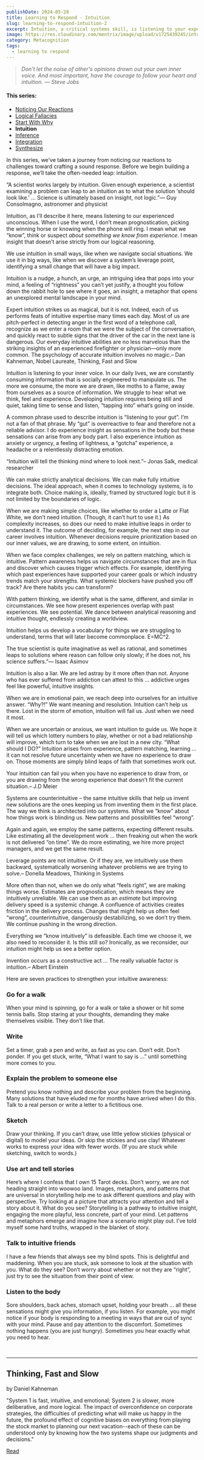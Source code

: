 ```yaml
---
publishDate: 2024-05-28
title: Learning to Respond - Intuition
slug: learning-to-respond-intuition-2
excerpt: Intuition, a critical systems skill, is listening to your experienced unconscious.
image: https://res.cloudinary.com/mentrix/image/upload/v1725439245/intuition_zkk9uh.jpg
category: Metacognition
tags:
  - learning to respond
---
```

> *Don't let the noise of other's opinions drown out your own inner voice. And most important, have the courage to follow your heart and intuition. ― Steve Jobs*

#### This series:
- [Noticing Our Reactions](learning-to-respond-noticing-our-reactions)
- [Logical Fallacies](learning-to-respond-logical-fallacies)
- [Start With Why](learning-to-respond-start-with-why)
- **Intuition**
- [Inference](learning-to-respond-inference)
- [Integration](learning-to-respond-integrity)
- [Synthesize](learning-to-respond-synthesize)

In this series, we’ve taken a journey from noticing our reactions to challenges toward crafting a sound response. Before we begin building a response, we’ll take the often-needed leap: intuition.

“A scientist works largely by intuition. Given enough experience, a scientist examining a problem can leap to an intuition as to what the solution ‘should look like.’ … Science is ultimately based on insight, not logic.”— Guy Consolmagno, astronomer and physicist

Intuition, as I’ll describe it here, means listening to our experienced unconscious. When I use the word, I don’t mean prognostication, picking the winning horse or knowing when the phone will ring. I mean what we “know”, think or suspect *about something we know from experience*. I mean insight that doesn’t arise strictly from our logical reasoning.

We use intuition in small ways, like when we navigate social situations. We use it in big ways, like when we discover a system’s leverage point, identifying a small change that will have a big impact.

Intuition is a nudge, a hunch, an urge, an intriguing idea that pops into your mind, a feeling of “rightness” you can’t yet justify, a thought you follow down the rabbit hole to see where it goes, an insight, a metaphor that opens an unexplored mental landscape in your mind.

Expert intuition strikes us as magical, but it is not. Indeed, each of us performs feats of intuitive expertise many times each day. Most of us are pitch-perfect in detecting anger in the first word of a telephone call, recognize as we enter a room that we were the subject of the conversation, and quickly react to subtle signs that the driver of the car in the next lane is dangerous. Our everyday intuitive abilities are no less marvelous than the striking insights of an experienced firefighter or physician—only more common. The psychology of accurate intuition involves no magic.– Dan Kahneman, Nobel Laureate, Thinking, Fast and Slow

Intuition is listening to your inner voice. In our daily lives, we are constantly consuming information that is socially engineered to manipulate us. The more we consume, the more we are drawn, like moths to a flame, away from ourselves as a source of information. We struggle to hear what we think, feel and experience. Developing intuition requires being still and quiet, taking time to sense and listen, “tapping into” what’s going on inside.

A common phrase used to describe intuition is “listening to your gut”. I’m not a fan of that phrase. My “gut” is overreactive to fear and therefore not a reliable advisor. I do experience insight as sensations in the body but these sensations can arise from any body part. I also experience intuition as anxiety or urgency, a feeling of lightness, a “gotcha” experience, a headache or a relentlessly distracting emotion.

“Intuition will tell the thinking mind where to look next.”– Jonas Salk, medical researcher

We can make strictly analytical decisions. We can make fully intuitive decisions. The ideal approach, when it comes to technology systems, is to integrate both. Choice making is, ideally, framed by structured logic but it is not limited by the boundaries of logic.

When we are making simple choices, like whether to order a Latte or Flat White, we don’t need intuition. (Though, it can’t hurt to use it.) As complexity increases, so does our need to make intuitive leaps in order to understand it. The outcome of deciding, for example, the next step in our career involves intuition. Whenever decisions require prioritization based on our inner values, we are drawing, to some extent, on intuition.

When we face complex challenges, we rely on pattern matching, which is intuitive. Pattern awareness helps us navigate circumstances that are in flux and discover which causes trigger which effects. For example, identifying which past experiences have supported your career goals or which industry trends match your strengths. What systemic blockers have pushed you off track? Are there habits you can transform?

With pattern thinking, we identify what is the same, different, and similar in circumstances. We see how present experiences overlap with past experiences. We see potential. We dance between analytical reasoning and intuitive thought, endlessly creating a worldview.

Intuition helps us develop a vocabulary for things we are struggling to understand, terms that will later become commonplace. E=MC^2.

The true scientist is quite imaginative as well as rational, and sometimes leaps to solutions where reason can follow only slowly; if he does not, his science suffers.”— Isaac Asimov

Intuition is also a liar. We are led astray by it more often than not. Anyone who has ever suffered from addiction can attest to this … addictive urges feel like powerful, intuitive insights.

When we are in emotional pain, we reach deep into ourselves for an intuitive answer. “Why?!” We want meaning and resolution. Intuition can’t help us there. Lost in the storm of emotion, intuition will fail us. Just when we need it most.

When we are uncertain or anxious, we want intuition to guide us. We hope it will tell us which lottery numbers to play, whether or not a bad relationship will improve, which turn to take when we are lost in a new city. “What should I DO?” Intuition arises from experience, pattern matching, learning … it can not resolve future uncertainty when we have no experience to draw on. Those moments are simply blind leaps of faith that sometimes work out.

Your intuition can fail you when you have no experience to draw from, or you are drawing from the wrong experience that doesn’t fit the current situation.– J.D Meier

Systems are counterintuitive – the same intuitive skills that help us invent new solutions are the ones keeping us from inventing them in the first place. The way we think is architected into our systems. What we “know” about how things work is blinding us. New patterns and possibilities feel “wrong”.

Again and again, we employ the same patterns, expecting different results. Like estimating all the development work … then freaking out when the work is not delivered “on time”. We do more estimating, we hire more project managers, and we get the same result.

Leverage points are not intuitive. Or if they are, we intuitively use them backward, systematically worsening whatever problems we are trying to solve.– Donella Meadows, Thinking in Systems

More often than not, when we do only what “feels right”, we are making things worse. Estimates are prognostication, which means they are intuitively unreliable. We can use them as an *estimate* but improving delivery speed is a systemic change. A confluence of activities creates friction in the delivery process. Changes that might help us often feel “wrong”, counterintuitive, dangerously destabilizing, so we don’t try them. We continue pushing in the wrong direction.

Everything we “know intuitively” is defeasible. Each time we choose it, we also need to reconsider it. Is this still so? Ironically, as we reconsider, our intuition might help us see a better option.

Invention occurs as a constructive act … The really valuable factor is intuition.– Albert Einstein

Here are seven practices to strengthen your intuitive awareness:

### Go for a walk

When your mind is spinning, go for a walk or take a shower or hit some tennis balls. Stop staring at your thoughts, demanding they make themselves visible. They don’t like that.

### Write

Set a timer, grab a pen and write, as fast as you can. Don’t edit. Don’t ponder. If you get stuck, write, “What I want to say is …” until something more comes to you.

### Explain the problem to someone else

Pretend you know nothing and describe your problem from the beginning. Many solutions that have eluded me for months have arrived when I do this. Talk to a real person or write a letter to a fictitious one.

### Sketch

Draw your thinking. If you can’t draw, use little yellow stickies (physical or digital) to model your ideas. Or skip the stickies and use clay! Whatever works to express your idea with fewer words. (If you are stuck while sketching, switch to words.)

### Use art and tell stories

Here’s where I confess that I own 15 Tarot decks. Don’t worry, we are not heading straight into woowoo land. Images, metaphors, and patterns that are universal in storytelling help me to ask different questions and play with perspective. Try looking at a picture that attracts your attention and tell a story about it. What do you see? Storytelling is a pathway to intuitive insight, engaging the more playful, less concrete, part of your mind. Let patterns and metaphors emerge and imagine how a scenario might play out. I’ve told myself some hard truths, wrapped in the blanket of story.

### Talk to intuitive friends

I have a few friends that always see my blind spots. This is delightful and maddening. When you are stuck, ask someone to look at the situation with you. What do they see? Don’t worry about whether or not they are “right”, just try to see the situation from their point of view.

### Listen to the body

Sore shoulders, back aches, stomach upset, holding your breath … all these sensations might give you information, if you listen. For example, you might notice if your body is responding to a meeting in ways that are out of sync with your mind. Pause and pay attention to the discomfort. Sometimes nothing happens (you are just hungry). Sometimes you hear exactly what you need to hear.

​

---

## ​Thinking, Fast and Slow

by Daniel Kahneman

"System 1 is fast, intuitive, and emotional; System 2 is slower, more deliberative, and more logical. The impact of overconfidence on corporate strategies, the difficulties of predicting what will make us happy in the future, the profound effect of cognitive biases on everything from playing the stock market to planning our next vacation--each of these can be understood only by knowing how the two systems shape our judgments and decisions."

[Read](https://bookshop.org/a/86792/9780374533557)

